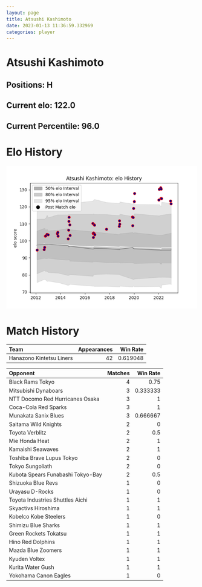 ```yaml
---  
layout: page  
title: Atsushi Kashimoto  
date: 2023-01-13 11:36:59.332969  
categories: player  
---
```

# Atsushi Kashimoto

## Positions: H

## Current elo: 122.0

## Current Percentile: 96.0

# Elo History


![elo history](history_AtsushiKashimoto.png)
# Match History


| Team                     |   Appearances |   Win Rate |
|:-------------------------|--------------:|-----------:|
| Hanazono Kintetsu Liners |            42 |   0.619048 |

| Opponent                          |   Matches |   Win Rate |
|:----------------------------------|----------:|-----------:|
| Black Rams Tokyo                  |         4 |   0.75     |
| Mitsubishi Dynaboars              |         3 |   0.333333 |
| NTT Docomo Red Hurricanes Osaka   |         3 |   1        |
| Coca-Cola Red Sparks              |         3 |   1        |
| Munakata Sanix Blues              |         3 |   0.666667 |
| Saitama Wild Knights              |         2 |   0        |
| Toyota Verblitz                   |         2 |   0.5      |
| Mie Honda Heat                    |         2 |   1        |
| Kamaishi Seawaves                 |         2 |   1        |
| Toshiba Brave Lupus Tokyo         |         2 |   0        |
| Tokyo Sungoliath                  |         2 |   0        |
| Kubota Spears Funabashi Tokyo-Bay |         2 |   0.5      |
| Shizuoka Blue Revs                |         1 |   0        |
| Urayasu D-Rocks                   |         1 |   0        |
| Toyota Industries Shuttles Aichi  |         1 |   1        |
| Skyactivs Hiroshima               |         1 |   1        |
| Kobelco Kobe Steelers             |         1 |   0        |
| Shimizu Blue Sharks               |         1 |   1        |
| Green Rockets Tokatsu             |         1 |   1        |
| Hino Red Dolphins                 |         1 |   1        |
| Mazda Blue Zoomers                |         1 |   1        |
| Kyuden Voltex                     |         1 |   1        |
| Kurita Water Gush                 |         1 |   1        |
| Yokohama Canon Eagles             |         1 |   0        |